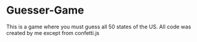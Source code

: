 # Guesser-Game

This is a game where you must guess all 50 states of the US.
All code was created by me except from confetti.js
